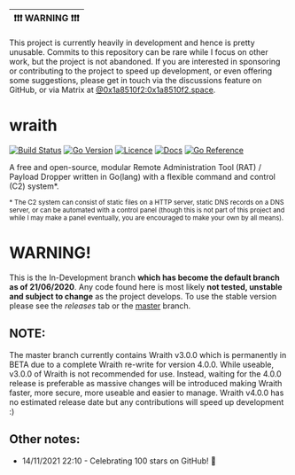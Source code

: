 | :exclamation::exclamation::exclamation:  **WARNING**  :exclamation::exclamation::exclamation: |
|-----------------------------------------|
This project is currently heavily in development and hence is pretty unusable. Commits to this repository can be rare while I focus on other work, but the project is not abandoned. If you are interested in sponsoring or contributing to the project to speed up development, or even offering some suggestions, please get in touch via the discussions feature on GitHub, or via Matrix at [@0x1a8510f2:0x1a8510f2.space](https://matrix.to/#/@0x1a8510f2:0x1a8510f2.space).

# wraith
[![Build Status](https://ci.0x1a8510f2.space/api/badges/0x1a8510f2/wraith/status.svg?ref=refs/heads/indev)](https://ci.0x1a8510f2.space/0x1a8510f2/wraith)
[![Go Version](https://img.shields.io/github/go-mod/go-version/0x1a8510f2/wraith?color=%2311bb11&filename=wraith%2Fgo.mod)](wraith/go.mod)
[![Licence](https://img.shields.io/github/license/0x1a8510f2/wraith?color=%2311bb11)](LICENSE)
[![Docs](https://img.shields.io/badge/Docs-GitHub%20Pages-%2311bb11)](https://0x1a8510f2.github.io/wraith/)
[![Go Reference](https://pkg.go.dev/badge/git.0x1a8510f2.space/0x1a8510f2/wraith/wraith.svg)](https://pkg.go.dev/git.0x1a8510f2.space/0x1a8510f2/wraith/wraith)

A free and open-source, modular Remote Administration Tool (RAT) / Payload Dropper written in Go(lang) with a flexible command and control (C2) system*.

<sub>\* The C2 system can consist of static files on a HTTP server, static DNS records on a DNS server, or can be automated with a control panel (though this is not part of this project and while I may make a panel eventually, you are encouraged to make your own by all means).</sub>

# WARNING!
This is the In-Development branch **which has become the default branch as of 21/06/2020**. Any code found here is most likely **not tested, unstable and subject to change** as the project develops. To use the stable version please see the *releases* tab or the [master](https://git.0x1a8510f2.space/0x1a8510f2/wraith/src/branch/master) branch.

## NOTE:
The master branch currently contains Wraith v3.0.0 which is permanently in BETA due to a complete Wraith re-write for version 4.0.0. While useable, v3.0.0 of Wraith is not recommended for use. Instead, waiting for the 4.0.0 release is preferable as massive changes will be introduced making Wraith faster, more secure, more useable and easier to manage. Wraith v4.0.0 has no estimated release date but any contributions will speed up development :)

## Other notes:
- 14/11/2021 22:10 - Celebrating 100 stars on GitHub! 🎉